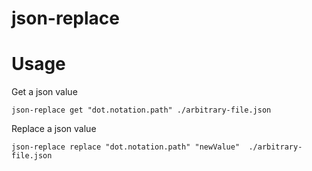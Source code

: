 # json-replace

# Usage

Get a json value

`json-replace get "dot.notation.path" ./arbitrary-file.json`

Replace a json value

`json-replace replace "dot.notation.path" "newValue"  ./arbitrary-file.json`